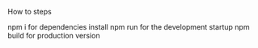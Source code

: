 How to steps

  npm i
for dependencies install
  npm run 
for the development startup
  npm build 
for production version
